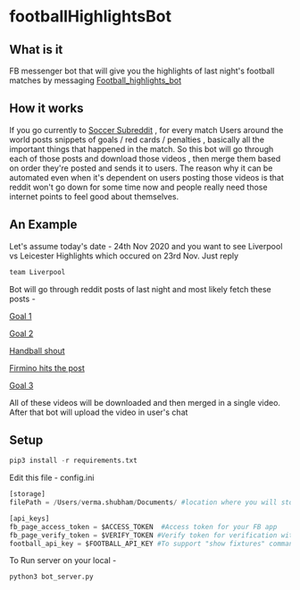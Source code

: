 # footballHighlightsBot
## What is it
FB messenger bot that will give you the highlights of last night's football matches by messaging [Football_highlights_bot
](https://www.facebook.com/Football_highlights_bot-102830821672521)

## How it works
If you go currently to [Soccer Subreddit](reddit.com/r/soccer) , for every match Users around the world posts snippets of goals / red cards / penalties , basically all the important things that happened in the match. So this bot will go through each of those posts and download those videos , then merge them based on order they're posted and sends it to users. 
The reason why it can be automated even when it's dependent on users posting those videos is that reddit won't go down for some time now and people really need those internet points to feel good about themselves.

## An Example
Let's assume today's date - 24th Nov 2020 and you want to see Liverpool vs Leicester Highlights which occured on 23rd Nov.
Just reply
```bash
team Liverpool
```
Bot will go through reddit posts of last night and most likely fetch these posts - 

[Goal 1](https://www.reddit.com/r/soccer/comments/jz1vg8/liverpool_1_0_leicester_jonny_evans_og_21/)

[Goal 2](https://www.reddit.com/r/soccer/comments/jz28rl/liverpool_2_0_leicester_diogo_jota_41/)

[Handball shout](https://www.reddit.com/r/soccer/comments/jz2xn2/leicester_handball_shout_vs_liverpool_no_penalty/)

[Firmino hits the post](https://www.reddit.com/r/soccer/comments/jz389k/roberto_firmino_hits_the_post_against_leicester/)

[Goal 3](https://www.reddit.com/r/soccer/comments/jz3e8r/liverpool_3_0_leicester_roberto_firmino_86/)

All of these videos will be downloaded and then merged in a single video. After that bot will upload the video in user's chat

## Setup
```python
pip3 install -r requirements.txt
```

Edit this file - config.ini
```python
[storage]
filePath = /Users/verma.shubham/Documents/ #location where you will store videos

[api_keys]
fb_page_access_token = $ACCESS_TOKEN  #Access token for your FB app
fb_page_verify_token = $VERIFY_TOKEN #Verify token for verification with facebook developer app
football_api_key = $FOOTBALL_API_KEY #To support "show fixtures" command for bot
```

To Run server on your local - 
```python
python3 bot_server.py
```
